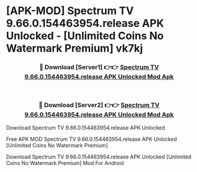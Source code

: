 # [APK-MOD] Spectrum TV 9.66.0.154463954.release APK Unlocked - [Unlimited Coins No Watermark Premium] vk7kj



<div align="center">
<h3>🔴 Download [Server1] 👉👉 <a href="https://momento.my/?title=Spectrum_TV_9.66.0.154463954.release_APK_Unlocked">Spectrum TV 9.66.0.154463954.release APK Unlocked Mod Apk</a></h3><br>

<h3>🔴 Download [Server2] 👉👉 <a href="https://momento.my/?title=Spectrum_TV_9.66.0.154463954.release_APK_Unlocked">Spectrum TV 9.66.0.154463954.release APK Unlocked Mod Apk</a></h3>
</div>



Download Spectrum TV 9.66.0.154463954.release APK Unlocked 

Free APK MOD Spectrum TV 9.66.0.154463954.release APK Unlocked [Unlimited Coins No Watermark Premium]

Download Spectrum TV 9.66.0.154463954.release APK Unlocked [Unlimited Coins No Watermark Premium] Mod For Android
